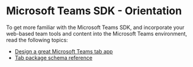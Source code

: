 ﻿# Microsoft Teams SDK - Orientation

To get more familiar with the Microsoft Teams SDK, and incorporate your web-based team tools and content into the Microsoft Teams environment, read the following topics:

* [Design a great Microsoft Teams tab app](design.md)
* [Tab package schema reference](tab_schema.md)
<!--* TODO: link to Tabs API reference, once built/published-->



 